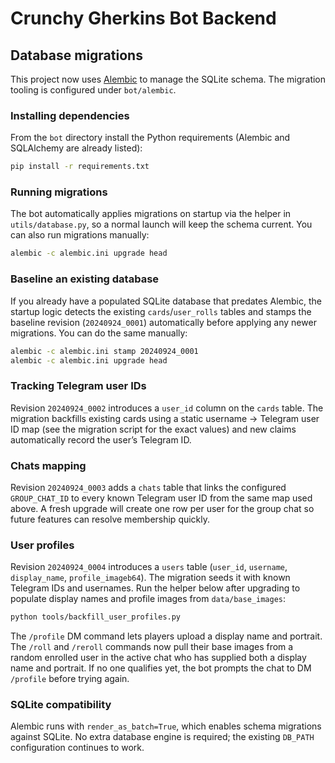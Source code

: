 # Crunchy Gherkins Bot Backend

## Database migrations

This project now uses [Alembic](https://alembic.sqlalchemy.org/) to manage the SQLite schema. The migration tooling is configured under `bot/alembic`.

### Installing dependencies

From the `bot` directory install the Python requirements (Alembic and SQLAlchemy are already listed):

```bash
pip install -r requirements.txt
```

### Running migrations

The bot automatically applies migrations on startup via the helper in `utils/database.py`, so a normal launch will keep the schema current. You can also run migrations manually:

```bash
alembic -c alembic.ini upgrade head
```

### Baseline an existing database

If you already have a populated SQLite database that predates Alembic, the startup logic detects the existing `cards`/`user_rolls` tables and stamps the baseline revision (`20240924_0001`) automatically before applying any newer migrations. You can do the same manually:

```bash
alembic -c alembic.ini stamp 20240924_0001
alembic -c alembic.ini upgrade head
```

### Tracking Telegram user IDs

Revision `20240924_0002` introduces a `user_id` column on the `cards` table. The migration backfills existing cards using a static username → Telegram user ID map (see the migration script for the exact values) and new claims automatically record the user’s Telegram ID.

### Chats mapping

Revision `20240924_0003` adds a `chats` table that links the configured `GROUP_CHAT_ID` to every known Telegram user ID from the same map used above. A fresh upgrade will create one row per user for the group chat so future features can resolve membership quickly.

### User profiles

Revision `20240924_0004` introduces a `users` table (`user_id`, `username`, `display_name`, `profile_imageb64`). The migration seeds it with known Telegram IDs and usernames. Run the helper below after upgrading to populate display names and profile images from `data/base_images`:

```bash
python tools/backfill_user_profiles.py
```

The `/profile` DM command lets players upload a display name and portrait. The `/roll` and `/reroll` commands now pull their base images from a random enrolled user in the active chat who has supplied both a display name and portrait. If no one qualifies yet, the bot prompts the chat to DM `/profile` before trying again.

### SQLite compatibility

Alembic runs with `render_as_batch=True`, which enables schema migrations against SQLite. No extra database engine is required; the existing `DB_PATH` configuration continues to work.
